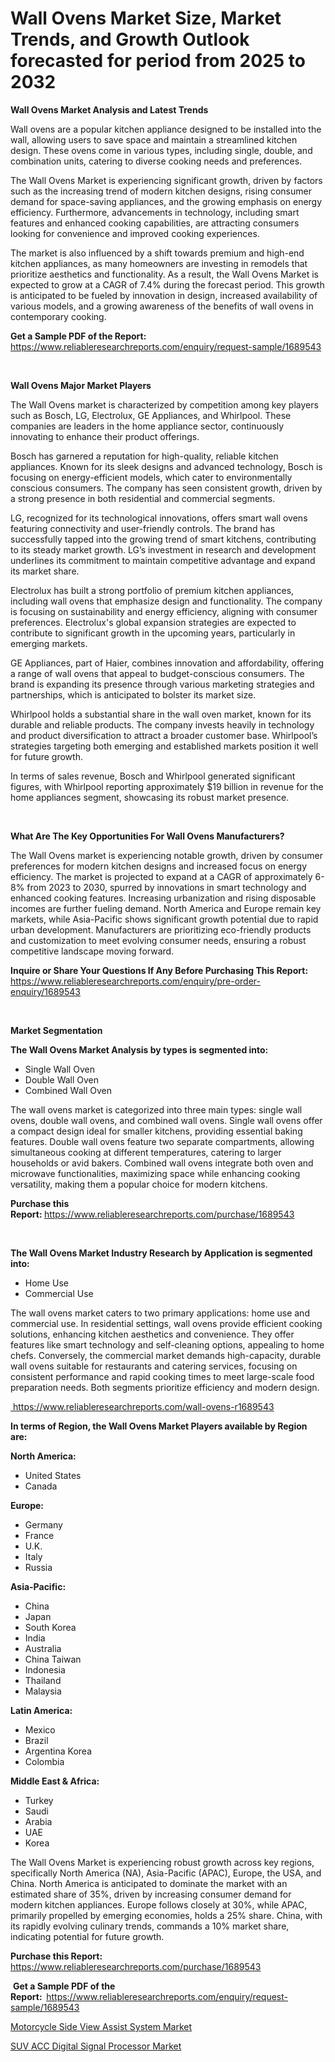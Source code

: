 <p><h1>Wall Ovens Market Size, Market Trends, and Growth Outlook forecasted for period from 2025 to 2032</h1></p><p><strong>Wall Ovens Market Analysis and Latest Trends</strong></p>
<p><p>Wall ovens are a popular kitchen appliance designed to be installed into the wall, allowing users to save space and maintain a streamlined kitchen design. These ovens come in various types, including single, double, and combination units, catering to diverse cooking needs and preferences. </p><p>The Wall Ovens Market is experiencing significant growth, driven by factors such as the increasing trend of modern kitchen designs, rising consumer demand for space-saving appliances, and the growing emphasis on energy efficiency. Furthermore, advancements in technology, including smart features and enhanced cooking capabilities, are attracting consumers looking for convenience and improved cooking experiences. </p><p>The market is also influenced by a shift towards premium and high-end kitchen appliances, as many homeowners are investing in remodels that prioritize aesthetics and functionality. As a result, the Wall Ovens Market is expected to grow at a CAGR of 7.4% during the forecast period. This growth is anticipated to be fueled by innovation in design, increased availability of various models, and a growing awareness of the benefits of wall ovens in contemporary cooking.</p></p>
<p><strong>Get a Sample PDF of the Report:&nbsp;</strong> <a href="https://www.reliableresearchreports.com/enquiry/request-sample/1689543?utm_campaign=48&utm_medium=2&utm_source=Github&utm_content=ia&utm_term=07012025&utm_id=wall-ovens">https://www.reliableresearchreports.com/enquiry/request-sample/1689543</a></p>
<p>&nbsp;</p>
<p><strong>Wall Ovens Major Market Players</strong></p>
<p><p>The Wall Ovens market is characterized by competition among key players such as Bosch, LG, Electrolux, GE Appliances, and Whirlpool. These companies are leaders in the home appliance sector, continuously innovating to enhance their product offerings.</p><p>Bosch has garnered a reputation for high-quality, reliable kitchen appliances. Known for its sleek designs and advanced technology, Bosch is focusing on energy-efficient models, which cater to environmentally conscious consumers. The company has seen consistent growth, driven by a strong presence in both residential and commercial segments.</p><p>LG, recognized for its technological innovations, offers smart wall ovens featuring connectivity and user-friendly controls. The brand has successfully tapped into the growing trend of smart kitchens, contributing to its steady market growth. LG’s investment in research and development underlines its commitment to maintain competitive advantage and expand its market share.</p><p>Electrolux has built a strong portfolio of premium kitchen appliances, including wall ovens that emphasize design and functionality. The company is focusing on sustainability and energy efficiency, aligning with consumer preferences. Electrolux's global expansion strategies are expected to contribute to significant growth in the upcoming years, particularly in emerging markets.</p><p>GE Appliances, part of Haier, combines innovation and affordability, offering a range of wall ovens that appeal to budget-conscious consumers. The brand is expanding its presence through various marketing strategies and partnerships, which is anticipated to bolster its market size.</p><p>Whirlpool holds a substantial share in the wall oven market, known for its durable and reliable products. The company invests heavily in technology and product diversification to attract a broader customer base. Whirlpool’s strategies targeting both emerging and established markets position it well for future growth.</p><p>In terms of sales revenue, Bosch and Whirlpool generated significant figures, with Whirlpool reporting approximately $19 billion in revenue for the home appliances segment, showcasing its robust market presence.</p></p>
<p>&nbsp;</p>
<p><strong>What Are The Key Opportunities For Wall Ovens Manufacturers?</strong></p>
<p><p>The Wall Ovens market is experiencing notable growth, driven by consumer preferences for modern kitchen designs and increased focus on energy efficiency. The market is projected to expand at a CAGR of approximately 6-8% from 2023 to 2030, spurred by innovations in smart technology and enhanced cooking features. Increasing urbanization and rising disposable incomes are further fueling demand. North America and Europe remain key markets, while Asia-Pacific shows significant growth potential due to rapid urban development. Manufacturers are prioritizing eco-friendly products and customization to meet evolving consumer needs, ensuring a robust competitive landscape moving forward.</p></p>
<p><strong>Inquire or Share Your Questions If Any Before Purchasing This Report:</strong> <a href="https://www.reliableresearchreports.com/enquiry/pre-order-enquiry/1689543?utm_campaign=48&utm_medium=2&utm_source=Github&utm_content=ia&utm_term=07012025&utm_id=wall-ovens">https://www.reliableresearchreports.com/enquiry/pre-order-enquiry/1689543</a></p>
<p>&nbsp;</p>
<p><strong>Market Segmentation</strong></p>
<p><strong>The Wall Ovens Market Analysis by types is segmented into:</strong></p>
<p><ul><li>Single Wall Oven</li><li>Double Wall Oven</li><li>Combined Wall Oven</li></ul></p>
<p><p>The wall ovens market is categorized into three main types: single wall ovens, double wall ovens, and combined wall ovens. Single wall ovens offer a compact design ideal for smaller kitchens, providing essential baking features. Double wall ovens feature two separate compartments, allowing simultaneous cooking at different temperatures, catering to larger households or avid bakers. Combined wall ovens integrate both oven and microwave functionalities, maximizing space while enhancing cooking versatility, making them a popular choice for modern kitchens.</p></p>
<p><strong>Purchase this Report:&nbsp;</strong><a href="https://www.reliableresearchreports.com/purchase/1689543?utm_campaign=48&utm_medium=2&utm_source=Github&utm_content=ia&utm_term=07012025&utm_id=wall-ovens">https://www.reliableresearchreports.com/purchase/1689543</a></p>
<p>&nbsp;</p>
<p><strong>The Wall Ovens Market Industry Research by Application is segmented into:</strong></p>
<p><ul><li>Home Use</li><li>Commercial Use</li></ul></p>
<p><p>The wall ovens market caters to two primary applications: home use and commercial use. In residential settings, wall ovens provide efficient cooking solutions, enhancing kitchen aesthetics and convenience. They offer features like smart technology and self-cleaning options, appealing to home chefs. Conversely, the commercial market demands high-capacity, durable wall ovens suitable for restaurants and catering services, focusing on consistent performance and rapid cooking times to meet large-scale food preparation needs. Both segments prioritize efficiency and modern design.</p></p>
<p><a href="https://www.reliableresearchreports.com/wall-ovens-r1689543?utm_campaign=48&utm_medium=2&utm_source=Github&utm_content=ia&utm_term=07012025&utm_id=wall-ovens">&nbsp;https://www.reliableresearchreports.com/wall-ovens-r1689543</a></p>
<p><strong>In terms of Region, the Wall Ovens Market Players available by Region are:</strong></p>
<p>
    <p> <strong> North America: </strong>
        <ul>
            <li>United States</li>
            <li>Canada</li>
        </ul>
        </p> 
    <p> <strong> Europe: </strong>
        <ul>
            <li>Germany</li>
            <li>France</li>
            <li>U.K.</li>
            <li>Italy</li>
            <li>Russia</li>
        </ul>
        </p> 
    <p> <strong> Asia-Pacific: </strong>
        <ul>
            <li>China</li>
            <li>Japan</li>
            <li>South Korea</li>
            <li>India</li>
            <li>Australia</li>
            <li>China Taiwan</li>
            <li>Indonesia</li>
            <li>Thailand</li>
            <li>Malaysia</li>
        </ul>
        </p> 
    <p> <strong> Latin America: </strong>
        <ul>
            <li>Mexico</li>
            <li>Brazil</li>
            <li>Argentina Korea</li>
            <li>Colombia</li>
        </ul>
        </p> 
    <p> <strong> Middle East & Africa: </strong>
        <ul>
            <li>Turkey</li>
            <li>Saudi</li>
            <li>Arabia</li>
            <li>UAE</li>
            <li>Korea</li>
        </ul>
    </p>
    </p>
<p><p>The Wall Ovens Market is experiencing robust growth across key regions, specifically North America (NA), Asia-Pacific (APAC), Europe, the USA, and China. North America is anticipated to dominate the market with an estimated share of 35%, driven by increasing consumer demand for modern kitchen appliances. Europe follows closely at 30%, while APAC, primarily propelled by emerging economies, holds a 25% share. China, with its rapidly evolving culinary trends, commands a 10% market share, indicating potential for future growth.</p></p>
<p><strong>Purchase this Report: </strong><a href="https://www.reliableresearchreports.com/purchase/1689543?utm_campaign=48&utm_medium=2&utm_source=Github&utm_content=ia&utm_term=07012025&utm_id=wall-ovens">https://www.reliableresearchreports.com/purchase/1689543</a></p>
<p>&nbsp;<strong>Get a Sample PDF of the Report:&nbsp;&nbsp;</strong><a href="https://www.reliableresearchreports.com/enquiry/request-sample/1689543?utm_campaign=48&utm_medium=2&utm_source=Github&utm_content=ia&utm_term=07012025&utm_id=wall-ovens">https://www.reliableresearchreports.com/enquiry/request-sample/1689543</a></p>
<p><strong></strong></p>
<p><p><a href="https://github.com/tamiaknaub6/Market-Research-Report-List-1/blob/main/motorcycle-side-view-assist-system-market.md?utm_campaign=48&utm_medium=2&utm_source=Github&utm_content=ia&utm_term=07012025&utm_id=wall-ovens">Motorcycle Side View Assist System Market</a></p><p><a href="https://github.com/mathastilley812967/Market-Research-Report-List-1/blob/main/suv-acc-digital-signal-processor-market.md?utm_campaign=48&utm_medium=2&utm_source=Github&utm_content=ia&utm_term=07012025&utm_id=wall-ovens">SUV ACC Digital Signal Processor Market</a></p></p>